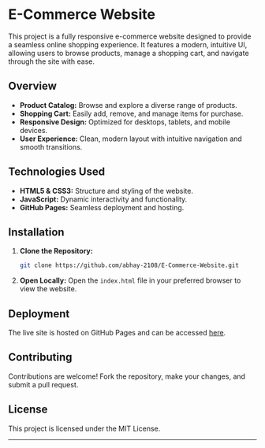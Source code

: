 # E-Commerce Website

This project is a fully responsive e-commerce website designed to provide a seamless online shopping experience. It features a modern, intuitive UI, allowing users to browse products, manage a shopping cart, and navigate through the site with ease.

## Overview

- **Product Catalog:** Browse and explore a diverse range of products.
- **Shopping Cart:** Easily add, remove, and manage items for purchase.
- **Responsive Design:** Optimized for desktops, tablets, and mobile devices.
- **User Experience:** Clean, modern layout with intuitive navigation and smooth transitions.

## Technologies Used

- **HTML5 & CSS3:** Structure and styling of the website.
- **JavaScript:** Dynamic interactivity and functionality.
- **GitHub Pages:** Seamless deployment and hosting.

## Installation

1. **Clone the Repository:**
   ```bash
   git clone https://github.com/abhay-2108/E-Commerce-Website.git
   ```
2. **Open Locally:**
   Open the `index.html` file in your preferred browser to view the website.

## Deployment

The live site is hosted on GitHub Pages and can be accessed [here](https://abhay-2108.github.io/E-Commerce-Website/).

## Contributing

Contributions are welcome! Fork the repository, make your changes, and submit a pull request.

## License

This project is licensed under the MIT License.

---

